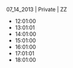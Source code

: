 07_14_2013 | Private | ZZ 
* 12:01:00
* 13:01:01
* 14:01:00
* 15:01:00
* 16:01:00
* 17:01:01
* 18:01:00
